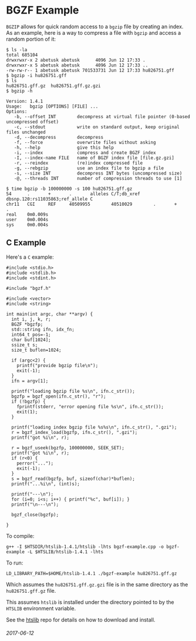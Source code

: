 BGZF Example
===

`BGZIP` allows for quick random access to a `bgzip` file by creating an index.
As an example, here is a way to compress a file with `bgzip` and access a random
portion of it:

```
$ ls -la
total 685104
drwxrwxr-x 2 abetusk abetusk      4096 Jun 12 17:33 .
drwxrwxr-x 5 abetusk abetusk      4096 Jun 12 17:33 ..
-rw-rw-r-- 1 abetusk abetusk 701533731 Jun 12 17:33 hu826751.gff
$ bgzip -i hu826751.gff 
$ ls
hu826751.gff.gz  hu826751.gff.gz.gzi
$ bgzip -h

Version: 1.4.1
Usage:   bgzip [OPTIONS] [FILE] ...
Options:
   -b, --offset INT        decompress at virtual file pointer (0-based uncompressed offset)
   -c, --stdout            write on standard output, keep original files unchanged
   -d, --decompress        decompress
   -f, --force             overwrite files without asking
   -h, --help              give this help
   -i, --index             compress and create BGZF index
   -I, --index-name FILE   name of BGZF index file [file.gz.gzi]
   -r, --reindex           (re)index compressed file
   -g, --rebgzip           use an index file to bgzip a file
   -s, --size INT          decompress INT bytes (uncompressed size)
   -@, --threads INT       number of compression threads to use [1]

$ time bgzip -b 100000000 -s 100 hu826751.gff.gz
54      .       +       .       alleles C/T;db_xref dbsnp.120:rs11035863;ref_allele C
chr11   CGI     REF     40509955        40510029        .       +       .
real    0m0.009s
user    0m0.004s
sys     0m0.004s
```

C Example
---

Here's a `C` example:


```
#include <stdio.h>
#include <stdlib.h>
#include <stdint.h>

#include "bgzf.h"

#include <vector>
#include <string>

int main(int argc, char **argv) {
  int i, j, k, r;
  BGZF *bgzfp;
  std::string ifn, idx_fn;
  int64_t pos=-1;
  char buf[1024];
  ssize_t s;
  size_t buflen=1024;

  if (argc<2) {
    printf("provide bgzip file\n");
    exit(-1);
  }
  ifn = argv[1];

  printf("loading bgzip file %s\n", ifn.c_str());
  bgzfp = bgzf_open(ifn.c_str(), "r");
  if (!bgzfp) {
    fprintf(stderr, "error opening file %s\n", ifn.c_str());
    exit(1);
  }

  printf("loading index bgzip file %s%s\n", ifn.c_str(), ".gzi");
  r = bgzf_index_load(bgzfp, ifn.c_str(), ".gzi");
  printf("got %i\n", r);

  r = bgzf_useek(bgzfp, 100000000, SEEK_SET);
  printf("got %i\n", r);
  if (r<0) {
    perror("...");
    exit(-1);
  }
  s = bgzf_read(bgzfp, buf, sizeof(char)*buflen);
  printf("...%i\n", (int)s);

  printf("---\n");
  for (i=0; i<s; i++) { printf("%c", buf[i]); }
  printf("\n---\n");

  bgzf_close(bgzfp);

}
```

To compile:

```
g++ -I $HTSDIR/htslib-1.4.1/htslib -lhts bgzf-example.cpp -o bgzf-example -L $HTSLIB/htslib-1.4.1 -lhts
```

To run:

```
LD_LIBRARY_PATH=$HOME/htslib-1.4.1 ./bgzf-example hu826751.gff.gz
```

Which assumes the `hu826751.gff.gz.gzi` file is in the same directory as the `hu826751.gff.gz` file.

This assumes `htslib` is installed under the directory pointed to by the `HTSLIB` environment variable.

See the [htslib](https://github.com/samtools/htslib) repo for details on how to download and install.

###### 2017-06-12

